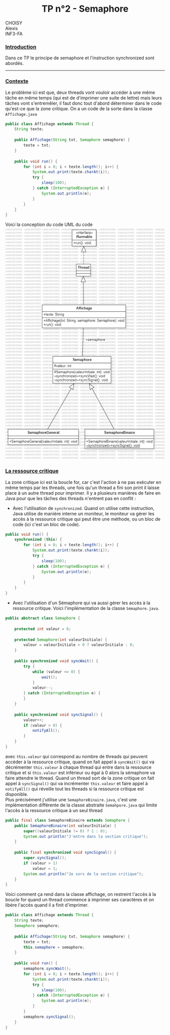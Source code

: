 # <center>TP n°2 - Semaphore</center>

CHOISY<br>
Alexis<br>
INF3-FA

### <u>Introduction</u>
Dans ce TP le principe de semaphore et l'instruction synchronized sont abordés.

***
### <u>Contexte</u>
Le problème ici est que, deux threads vont vouloir accéder à une même tâche en même temps (qui est de d'imprimer une suite de lettre) mais leurs tâches vont s'entremêler, il faut donc tout d'abord déterminer dans le code qu'est-ce que la zone critique. On a un code de la sorte dans la classe `Affichage.java`
```java
public class Affichage extends Thread {
    String texte;

    public Affichage(String txt, Semaphore semaphore) {
        texte = txt;
    }

    public void run() {
        for (int i = 0; i < texte.length(); i++) {
            System.out.print(texte.charAt(i));
            try {
                sleep(100);
            } catch (InterruptedException e) {
                System.out.println(e);
            }
        }
    }
}
```

Voici la conception du code UML du code
![conception.png](conception.png)
### <u>La ressource critique</u>

La zone critique ici est la boucle for, car c'est l'action à ne pas exécuter en même temps par les threads, une fois qu'un thread a fini son print il laisse place à un autre thread pour imprimer. Il y a plusieurs manières de faire en Java pour que les tâches des threads n'entrent pas en conflit :

* Avec l'utilisation de `synchronized`. Quand on utilise cette instruction, Java utilise de manière interne un moniteur, le moniteur va gérer les accès à la ressource critique qui peut être une méthode, ou un bloc de code (ici c'est un bloc de code).
```java
public void run() {
    synchronized (this) {
        for (int i = 0; i < texte.length(); i++) {
            System.out.print(texte.charAt(i));
            try {
                sleep(100);
            } catch (InterruptedException e) {
                System.out.println(e);
            }
        }
    }
}
```
* Avec l'utilisation d'un Sémaphore qui va aussi gérer les accès à la ressource critique. Voici l'implémentation de la classe `Sémaphore.java`.
```java
public abstract class Semaphore {

    protected int valeur = 0;

    protected Semaphore(int valeurInitiale) {
        valeur = valeurInitiale > 0 ? valeurInitiale : 0;
    }

    public synchronized void syncWait() {
        try {
            while (valeur <= 0) {
                wait();
            }
            valeur--;
        } catch (InterruptedException e) {
        }
    }

    public synchronized void syncSignal() {
        valeur++;
        if (valeur > 0) {
            notifyAll();
        }
    }
}

``` 
avec `this.valeur` qui correspond au nombre de threads qui peuvent accéder à la ressource critique, quand on fait appel à `syncWait()` qui va décrémenter `this.valeur` à chaque thread qui entre dans la ressource critique et si `this.valeur` est inférieur ou égal à 0 alors la sémaphore va faire attendre le thread. Quand un thread sort de la zone critique on fait appel à `syncSignal()` qui va incrémenter `this.valeur` et faire appel à `notifyAll()` qui réveille tout les threads si la ressource critique est disponible.<br>
Plus précisément j'utilise une `SemaphoreBinaire.java`, c'est une implémentation différente de la classe abstraite `Semahpore.java` qui limite l'accès à la ressource critique à un seul thread
```java
public final class SemaphoreBinaire extends Semaphore {
    public SemaphoreBinaire(int valeurInitiale) {
        super((valeurInitiale != 0) ? 1 : 0);
        System.out.println("J'entre dans la section critique");
    }

    public final synchronized void syncSignal() {
        super.syncSignal();
        if (valeur > 1)
            valeur = 1;
        System.out.println("Je sors de la section critique");
    }
}

```
Voici comment ça rend dans la classe affichage, on restreint l'accès à la boucle for quand un thread commence à imprimer ses caractères et on libère l'accès quand il a finit d'imprimer.
```java
public class Affichage extends Thread {
	String texte;
	Semaphore semaphore;

	public Affichage(String txt, Semaphore semaphore) {
		texte = txt;
		this.semaphore = semaphore;
	}

	public void run() {
		semaphore.syncWait();
		for (int i = 0; i < texte.length(); i++) {
			System.out.print(texte.charAt(i));
			try {
				sleep(100);
			} catch (InterruptedException e) {
				System.out.println(e);
			}
		}
		semaphore.syncSignal();
	}
}
```